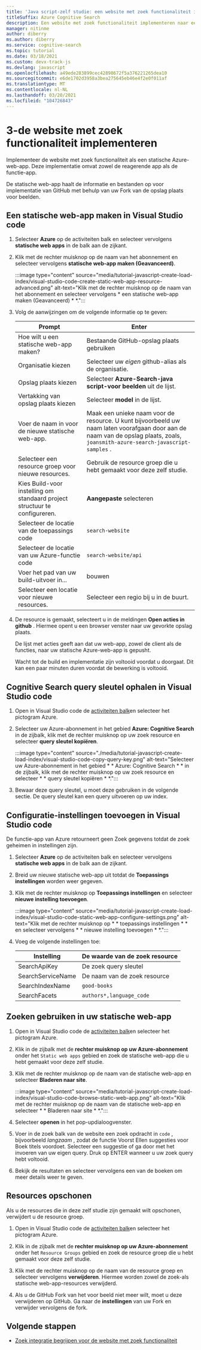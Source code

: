 ```yaml
---
title: 'Java script-zelf studie: een website met zoek functionaliteit implementeren'
titleSuffix: Azure Cognitive Search
description: Een website met zoek functionaliteit implementeren naar een statische web-app van Azure.
manager: nitinme
author: diberry
ms.author: diberry
ms.service: cognitive-search
ms.topic: tutorial
ms.date: 03/18/2021
ms.custom: devx-track-js
ms.devlang: javascript
ms.openlocfilehash: a49ede283899cec42898672f5a376221265dea10
ms.sourcegitcommit: e6de1702d3958a3bea275645eb46e4f2e0f011af
ms.translationtype: MT
ms.contentlocale: nl-NL
ms.lasthandoff: 03/20/2021
ms.locfileid: "104726843"
---
```

# <a name="3---deploy-the-search-enabled-website"></a>3-de website met zoek functionaliteit implementeren

Implementeer de website met zoek functionaliteit als een statische Azure-web-app. Deze implementatie omvat zowel de reagerende app als de functie-app.  

De statische web-app haalt de informatie en bestanden op voor implementatie van GitHub met behulp van uw Fork van de opslag plaats voor beelden.  

## <a name="create-a-static-web-app-in-visual-studio-code"></a>Een statische web-app maken in Visual Studio code

1. Selecteer **Azure** op de activiteiten balk en selecteer vervolgens **statische web apps** in de balk aan de zijkant. 
1. Klik met de rechter muisknop op de naam van het abonnement en selecteer vervolgens **statische web-app maken (Geavanceerd)**.    

    :::image type="content" source="media/tutorial-javascript-create-load-index/visual-studio-code-create-static-web-app-resource-advanced.png" alt-text="Klik met de rechter muisknop op de naam van het abonnement en selecteer vervolgens * een statische web-app maken (Geavanceerd) * *.":::

1. Volg de aanwijzingen om de volgende informatie op te geven:

    |Prompt|Enter|
    |--|--|
    |Hoe wilt u een statische web-app maken?|Bestaande GitHub-opslag plaats gebruiken|
    |Organisatie kiezen|Selecteer uw _eigen_ github-alias als de organisatie.|
    |Opslag plaats kiezen|Selecteer **Azure-Search-java script-voor beelden** uit de lijst. |
    |Vertakking van opslag plaats kiezen|Selecteer **model** in de lijst. |
    |Voer de naam in voor de nieuwe statische web-app.|Maak een unieke naam voor de resource. U kunt bijvoorbeeld uw naam laten voorafgaan door aan de naam van de opslag plaats, zoals, `joansmith-azure-search-javascript-samples` . |
    |Selecteer een resource groep voor nieuwe resources.|Gebruik de resource groep die u hebt gemaakt voor deze zelf studie.|
    |Kies Build-voor instelling om standaard project structuur te configureren.|**Aangepaste** selecteren|
    |Selecteer de locatie van de toepassings code|`search-website`|
    |Selecteer de locatie van uw Azure-functie code|`search-website/api`|
    |Voer het pad van uw build-uitvoer in...|bouwen|
    |Selecteer een locatie voor nieuwe resources.|Selecteer een regio bij u in de buurt.|

1. De resource is gemaakt, selecteert u in de meldingen **Open acties in github** . Hiermee opent u een browser venster naar uw gevorkte opslag plaats. 

    De lijst met acties geeft aan dat uw web-app, zowel de client als de functies, naar uw statische Azure-web-app is gepusht. 

    Wacht tot de build en implementatie zijn voltooid voordat u doorgaat. Dit kan een paar minuten duren voordat de bewerking is voltooid.

## <a name="get-cognitive-search-query-key-in-visual-studio-code"></a>Cognitive Search query sleutel ophalen in Visual Studio code

1. Open in Visual Studio code de [activiteiten balk](https://code.visualstudio.com/docs/getstarted/userinterface)en selecteer het pictogram Azure. 

1. Selecteer uw Azure-abonnement in het gebied **Azure: Cognitive Search** in de zijbalk, klik met de rechter muisknop op uw zoek resource en selecteer **query sleutel kopiëren**. 

    :::image type="content" source="./media/tutorial-javascript-create-load-index/visual-studio-code-copy-query-key.png" alt-text="Selecteer uw Azure-abonnement in het gebied * * Azure: Cognitive Search * * in de zijbalk, klik met de rechter muisknop op uw zoek resource en selecteer * * query sleutel kopiëren * *.":::

1. Bewaar deze query sleutel, u moet deze gebruiken in de volgende sectie. De query sleutel kan een query uitvoeren op uw index. 

## <a name="add-configuration-settings-in-visual-studio-code"></a>Configuratie-instellingen toevoegen in Visual Studio code

De functie-app van Azure retourneert geen Zoek gegevens totdat de zoek geheimen in instellingen zijn. 

1. Selecteer **Azure** op de activiteiten balk en selecteer vervolgens **statische web apps** in de balk aan de zijkant. 
1. Breid uw nieuwe statische web-app uit totdat de **Toepassings instellingen** worden weer gegeven.
1. Klik met de rechter muisknop op **Toepassings instellingen** en selecteer **nieuwe instelling toevoegen**.

    :::image type="content" source="media/tutorial-javascript-create-load-index/visual-studio-code-static-web-app-configure-settings.png" alt-text="Klik met de rechter muisknop op * * toepassings instellingen * * en selecteer vervolgens * * nieuwe instelling toevoegen * *.":::

1. Voeg de volgende instellingen toe:

    |Instelling|De waarde van de zoek resource|
    |--|--|
    |SearchApiKey|De zoek query sleutel|
    |SearchServiceName|De naam van de zoek resource|
    |SearchIndexName|`good-books`|
    |SearchFacets|`authors*,language_code`|

## <a name="use-search-in-your-static-web-app"></a>Zoeken gebruiken in uw statische web-app

1. Open in Visual Studio code de [activiteiten balk](https://code.visualstudio.com/docs/getstarted/userinterface)en selecteer het pictogram Azure.
1. Klik in de zijbalk met de **rechter muisknop op uw Azure-abonnement** onder het `Static web apps` gebied en zoek de statische web-app die u hebt gemaakt voor deze zelf studie.
1. Klik met de rechter muisknop op de naam van de statische web-app en selecteer **Bladeren naar site**.
    
    :::image type="content" source="media/tutorial-javascript-create-load-index/visual-studio-code-browse-static-web-app.png" alt-text="Klik met de rechter muisknop op de naam van de statische web-app en selecteer * * Bladeren naar site * *.":::    

1. Selecteer **openen** in het pop-updialoogvenster.
1. Voer in de zoek balk van de website een zoek opdracht in `code` , bijvoorbeeld _langzaam_ , zodat de functie Voorst Ellen suggesties voor Boek titels voordoet. Selecteer een suggestie of ga door met het invoeren van uw eigen query. Druk op ENTER wanneer u uw zoek query hebt voltooid. 
1. Bekijk de resultaten en selecteer vervolgens een van de boeken om meer details weer te geven. 

## <a name="clean-up-resources"></a>Resources opschonen

Als u de resources die in deze zelf studie zijn gemaakt wilt opschonen, verwijdert u de resource groep.

1. Open in Visual Studio code de [activiteiten balk](https://code.visualstudio.com/docs/getstarted/userinterface)en selecteer het pictogram Azure. 

1. Klik in de zijbalk met de **rechter muisknop op uw Azure-abonnement** onder het `Resource Groups` gebied en zoek de resource groep die u hebt gemaakt voor deze zelf studie.
1. Klik met de rechter muisknop op de naam van de resource groep en selecteer vervolgens **verwijderen**.
    Hiermee worden zowel de zoek-als statische web-app-resources verwijderd.
1. Als u de GitHub Fork van het voor beeld niet meer wilt, moet u deze verwijderen op GitHub. Ga naar de **instellingen** van uw Fork en verwijder vervolgens de fork. 


## <a name="next-steps"></a>Volgende stappen

* [Zoek integratie begrijpen voor de website met zoek functionaliteit](tutorial-javascript-search-query-integration.md)
